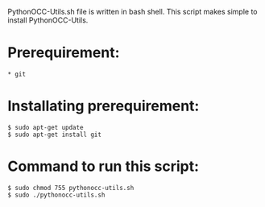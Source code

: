 PythonOCC-Utils.sh file is written in bash shell. This script makes simple to install PythonOCC-Utils.

# Prerequirement:
    * git 
   
# Installating prerequirement:
    $ sudo apt-get update
    $ sudo apt-get install git

# Command to run this script:
    $ sudo chmod 755 pythonocc-utils.sh
    $ sudo ./pythonocc-utils.sh
